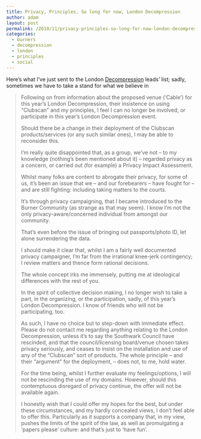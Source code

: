 ```yaml
---
title: Privacy, Principles, So long for now, London Decompression
author: adam
layout: post
permalink: /2010/11/privacy-principles-so-long-for-now-london-decompression/
categories:
  - burners
  - decompression
  - london
  - principles
  - social
---
```

Here&#8217;s what I&#8217;ve just sent to the London [Decompression][1] leads&#8217; list; sadly, sometimes we have to take a stand for what we believe in 

> Following on from information about the proposed venue (&#8216;Cable&#8217;) for this year&#8217;s London Decompression, their insistence on using “Clubscan” and my principles, I feel I can no longer be involved, or participate in this year&#8217;s London Decompression event.
> 
> Should there be a change in their deployment of the Clubscan products/services (or any such similar ones), I may be able to reconsider this.
> 
> I&#8217;m really quite disappointed that, as a group, we&#8217;ve not – to my knowledge (nothing&#8217;s been mentioned about it) – regarded privacy as a concern, or carried out (for example) a Privacy Impact Assessment.
> 
> Whilst many folks are content to abrogate their privacy, for some of us, it&#8217;s been an issue that we – and our forebearers – have fought for – and are still fighting: including taking matters to the courts.
> 
> It&#8217;s through privacy campaigning, that I became introduced to the Burner Community (as strange as that may seem). I know I&#8217;m not the only privacy-aware/concerned individual from amongst our community.
> 
> That&#8217;s even before the issue of bringing out passports/photo ID, let alone surrendering the data.
> 
> I should make it clear that, whilst I am a fairly well documented privacy campaigner, I&#8217;m far from the irrational knee-jerk contingency; I review matters and thence form rational decisions.
> 
> The whole concept irks me immensely, putting me at ideological differences with the rest of you.
> 
> In the spirit of collective decision making, I no longer wish to take a part, in the organizing, or the participation, sadly, of this year&#8217;s London Decompression. I know of friends who will not be participating, too.
> 
> As such, I have no choice but to step-down with immediate effect. Please do not contact me regarding anything relating to the London Decompression, unless it&#8217;s to say the Southwark Council have rescinded, and that the council/licensing board/venue chosen takes privacy seriously, and ceases to insist on the installation and use of any of the “Clubscan” sort of products. The whole principle – and their “argument” for the deployment, – does not, to me, hold water.
> 
> For the time being, whilst I further evaluate my feelings/options, I will not be rescinding the use of my domains. However, should this contemptuous disregard of privacy continue, the offer will not be available again. 
> 
> I honestly wish that I could offer my hopes for the best, but under these circumstances, and my hardly concealed views, I don&#8217;t feel able to offer this. Particularly as it supports a company that, in my view, pushes the limits of the spirit of the law, as well as promulgating a &#8216;papers please&#8217; culture: and that&#8217;s just to &#8216;have fun&#8217;.

 [1]: http://en.wikipedia.org/wiki/Decompression_party
